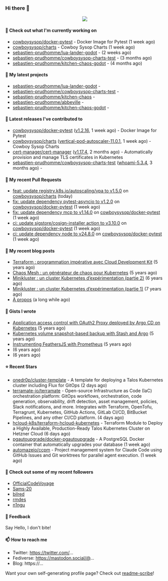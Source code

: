 ### Hi there 👋

<p align="center"><img src="https://github-readme-stats.vercel.app/api?username=sebastien-prudhomme&show_icons=true&locale=en"/></p>

#### 👷 Check out what I'm currently working on

- [cowboysysop/docker-pytest](https://github.com/cowboysysop/docker-pytest) - Docker Image for Pytest (1 week ago)
- [cowboysysop/charts](https://github.com/cowboysysop/charts) - Cowboy Sysop Charts (1 week ago)
- [sebastien-prudhomme/lua-lander-godot](https://github.com/sebastien-prudhomme/lua-lander-godot) -  (2 weeks ago)
- [sebastien-prudhomme/cowboysysop-charts-test](https://github.com/sebastien-prudhomme/cowboysysop-charts-test) -  (3 months ago)
- [sebastien-prudhomme/kitchen-chaos-godot](https://github.com/sebastien-prudhomme/kitchen-chaos-godot) -  (4 months ago)

#### 🌱 My latest projects

- [sebastien-prudhomme/lua-lander-godot](https://github.com/sebastien-prudhomme/lua-lander-godot) - 
- [sebastien-prudhomme/cowboysysop-charts-test](https://github.com/sebastien-prudhomme/cowboysysop-charts-test) - 
- [sebastien-prudhomme/kitchen-chaos](https://github.com/sebastien-prudhomme/kitchen-chaos) - 
- [sebastien-prudhomme/abbeville](https://github.com/sebastien-prudhomme/abbeville) - 
- [sebastien-prudhomme/kitchen-chaos-godot](https://github.com/sebastien-prudhomme/kitchen-chaos-godot) - 

#### 🔭 Latest releases I've contributed to

- [cowboysysop/docker-pytest](https://github.com/cowboysysop/docker-pytest) ([v1.2.16](https://github.com/cowboysysop/docker-pytest/releases/tag/v1.2.16), 1 week ago) - Docker Image for Pytest
- [cowboysysop/charts](https://github.com/cowboysysop/charts) ([vertical-pod-autoscaler-11.0.1](https://github.com/cowboysysop/charts/releases/tag/vertical-pod-autoscaler-11.0.1), 1 week ago) - Cowboy Sysop Charts
- [cert-manager/cert-manager](https://github.com/cert-manager/cert-manager) ([v1.17.4](https://github.com/cert-manager/cert-manager/releases/tag/v1.17.4), 2 months ago) - Automatically provision and manage TLS certificates in Kubernetes
- [sebastien-prudhomme/cowboysysop-charts-test](https://github.com/sebastien-prudhomme/cowboysysop-charts-test) ([whoami-5.3.4](https://github.com/sebastien-prudhomme/cowboysysop-charts-test/releases/tag/whoami-5.3.4), 3 months ago) - 

#### 🔨 My recent Pull Requests

- [feat: update registry.k8s.io/autoscaling/vpa to v1.5.0](https://github.com/cowboysysop/charts/pull/990) on [cowboysysop/charts](https://github.com/cowboysysop/charts) (today)
- [fix: update dependency pytest-asyncio to v1.2.0](https://github.com/cowboysysop/docker-pytest/pull/570) on [cowboysysop/docker-pytest](https://github.com/cowboysysop/docker-pytest) (1 week ago)
- [fix: update dependency mcp to v1.14.0](https://github.com/cowboysysop/docker-pytest/pull/569) on [cowboysysop/docker-pytest](https://github.com/cowboysysop/docker-pytest) (1 week ago)
- [ci: update sigstore/cosign-installer action to v3.10.0](https://github.com/cowboysysop/docker-pytest/pull/568) on [cowboysysop/docker-pytest](https://github.com/cowboysysop/docker-pytest) (1 week ago)
- [ci: update dependency node to v24.8.0](https://github.com/cowboysysop/docker-pytest/pull/567) on [cowboysysop/docker-pytest](https://github.com/cowboysysop/docker-pytest) (1 week ago)

#### 📜 My recent blog posts

- [Terraform : programmation impérative avec Cloud Development Kit](https://www.cowboysysop.com/post/terraform-programmation-imperative-avec-cloud-development-kit/) (5 years ago)
- [Chaos Mesh : un générateur de chaos pour Kubernetes](https://www.cowboysysop.com/post/chaos-mesh-un-generateur-de-chaos-pour-kubernetes/) (5 years ago)
- [Minikluster : un cluster Kubernetes d’expérimentation (partie 2)](https://www.cowboysysop.com/post/minikluster-un-cluster-kubernetes-d-experimentation-partie-2/) (6 years ago)
- [Minikluster : un cluster Kubernetes d’expérimentation (partie 1)](https://www.cowboysysop.com/post/minikluster-un-cluster-kubernetes-d-experimentation-partie-1/) (7 years ago)
- [À propos](https://www.cowboysysop.com/page/a-propos/) (a long while ago)

#### 📓 Gists I wrote

- [Application access control with OAuth2 Proxy deployed by Argo CD on Kubernetes](https://gist.github.com/c90af146c465305087d5f5a55990ca71) (5 years ago)
- [Kubernetes volume snapshot-based backup with Stash and Argo](https://gist.github.com/c53e870dc6b4987fefa4c36ea9f1187c) (5 years ago)
- [Instrumenting FeathersJS with Prometheus](https://gist.github.com/93ab307c8c03a9c5fdb1ff728f413855) (5 years ago)
- [](https://gist.github.com/9827398f4f792569e56351ac56e80b80) (6 years ago)
- [](https://gist.github.com/064f0ea019c9ff37b71ebc023c0a0c6b) (6 years ago)

#### ⭐ Recent Stars

- [onedr0p/cluster-template](https://github.com/onedr0p/cluster-template) - A template for deploying a Talos Kubernetes cluster including Flux for GitOps (2 days ago)
- [terramate-io/terramate](https://github.com/terramate-io/terramate) - Open-source Infrastructure as Code (IaC) orchestration platform: GitOps workflows, orchestration, code generation, observability, drift detection, asset management, policies, Slack notifications, and more. Integrates with Terraform, OpenTofu, Terragrunt, Kubernetes, GitHub Actions, GitLab CI/CD, BitBucket Pipelines, and any other CI/CD platform. (4 days ago)
- [hcloud-k8s/terraform-hcloud-kubernetes](https://github.com/hcloud-k8s/terraform-hcloud-kubernetes) - Terraform Module to Deploy a Highly Available, Production-Ready Talos Kubernetes Cluster on Hetzner Cloud (6 days ago)
- [pgautoupgrade/docker-pgautoupgrade](https://github.com/pgautoupgrade/docker-pgautoupgrade) - A PostgreSQL Docker container that automatically upgrades your database (1 week ago)
- [automazeio/ccpm](https://github.com/automazeio/ccpm) - Project management system for Claude Code using GitHub Issues and Git worktrees for parallel agent execution. (1 week ago)

#### 👯 Check out some of my recent followers

- [OfficialCodeVoyage](https://github.com/OfficialCodeVoyage)
- [Sams-20](https://github.com/Sams-20)
- [bilred](https://github.com/bilred)
- [rmdes](https://github.com/rmdes)
- [n1ngu](https://github.com/n1ngu)

#### 💬 Feedback

Say Hello, I don't bite!

#### 📫 How to reach me

- Twitter: https://twitter.com/...
- Fediverse: https://mastodon.social/@...
- Blog: https://...

Want your own self-generating profile page? Check out [readme-scribe](https://github.com/muesli/readme-scribe)!
